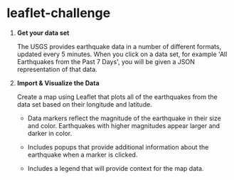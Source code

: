 # leaflet-challenge
1. **Get your data set**

   The USGS provides earthquake data in a number of different formats, updated every 5 minutes. When you click on a data set, for example 'All Earthquakes from the Past 7 Days', you will be given a JSON representation of that data. 

2. **Import & Visualize the Data**

   Create a map using Leaflet that plots all of the earthquakes from the data set based on their longitude and latitude.

   * Data markers reflect the magnitude of the earthquake in their size and color. Earthquakes with higher magnitudes appear larger and darker in color.

   * Includes popups that provide additional information about the earthquake when a marker is clicked.

   * Includes a legend that will provide context for the map data.